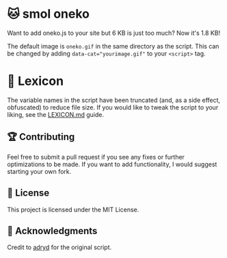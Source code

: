 # 🐱 smol oneko

Want to add oneko.js to your site but 6 KB is just too much? Now it's 1.8 KB!

The default image is `oneko.gif` in the same directory as the script. This can be changed by adding `data-cat="yourimage.gif"` to your `<script>` tag.

# 📖 Lexicon

The variable names in the script have been truncated (and, as a side effect, obfuscated) to reduce file size. If you would like to tweak the script to your liking, see the [LEXICON.md](https://github.com/ovnanova/smoloneko/blob/main/LEXICON.md) guide.

## 🏆 Contributing

Feel free to submit a pull request if you see any fixes or further optimizations to be made. If you want to add functionality, I would suggest starting your own fork.

## 📜 License

This project is licensed under the MIT License.

## 🤝 Acknowledgments

Credit to [adryd](https://github.com/adryd325/oneko.js) for the original script.
